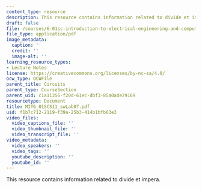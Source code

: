 ```yaml
---
content_type: resource
description: This resource contains information related to divide et impera.
draft: false
file: /courses/6-01sc-introduction-to-electrical-engineering-and-computer-science-i-spring-2011/f1b7c7122119f39a25b3414b1bfb63e3_MIT6_01SCS11_swLab07.pdf
file_type: application/pdf
image_metadata:
  caption: ''
  credit: ''
  image-alt: ''
learning_resource_types:
- Lecture Notes
license: https://creativecommons.org/licenses/by-nc-sa/4.0/
ocw_type: OCWFile
parent_title: Circuits
parent_type: CourseSection
parent_uid: c1a11356-f20d-61ec-dbf3-85a0ade29169
resourcetype: Document
title: MIT6_01SCS11_swLab07.pdf
uid: f1b7c712-2119-f39a-25b3-414b1bfb63e3
video_files:
  video_captions_file: ''
  video_thumbnail_file: ''
  video_transcript_file: ''
video_metadata:
  video_speakers: ''
  video_tags: ''
  youtube_description: ''
  youtube_id: ''
---
```

This resource contains information related to divide et impera.